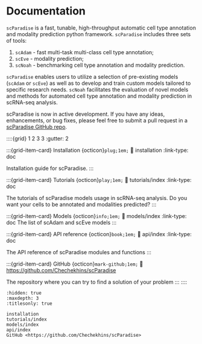 # Documentation

`scParadise` is a fast, tunable, high-throughput automatic cell type annotation and modality prediction python framework.
`scParadise` includes three sets of tools: 

  1) `scAdam` - fast multi-task multi-class cell type annotation; 
  2) `scEve` - modality prediction; 
  3) `scNoah` - benchmarking cell type annotation and modality prediction. 

`scParadise` enables users to utilize a selection of pre-existing models (`scAdam` or `scEve`) 
as well as to develop and train custom models tailored to specific research needs. 
`scNoah` facilitates the evaluation of novel models and methods for automated cell type annotation 
and modality prediction in scRNA-seq analysis.

scParadise is now in active development. 
If you have any ideas, enhancements, or bug fixes, please feel free to submit a pull request in a [scParadise GitHub repo](https://github.com/Chechekhins/scParadise).


::::{grid} 1 2 3 3
:gutter: 2

:::{grid-item-card} Installation {octicon}`plug;1em;`
:link: installation
:link-type: doc

Installation guide for scParadise.
:::

:::{grid-item-card} Tutorials {octicon}`play;1em;`
:link: tutorials/index
:link-type: doc

The tutorials of scParadise models usage in scRNA-seq analysis.
Do you want your cells to be annotated and modalities predicted?
:::

:::{grid-item-card} Models {octicon}`info;1em;`
:link: models/index
:link-type: doc
The list of scAdam and scEve models
:::

:::{grid-item-card} API reference {octicon}`book;1em;`
:link: api/index
:link-type: doc

The API reference of scParadise modules and functions
:::

:::{grid-item-card} GitHub {octicon}`mark-github;1em;`
:link: https://github.com/Chechekhins/scParadise

The repository where you can try to find a solution of your problem
:::
::::

```{toctree}
:hidden: true
:maxdepth: 3
:titlesonly: true

installation
tutorials/index
models/index
api/index
GitHub <https://github.com/Chechekhins/scParadise>
```

